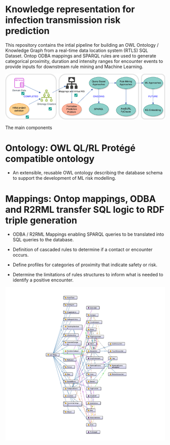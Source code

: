 # Knowledge representation for infection transmission risk prediction

This repository contains the intial pipeline for building an OWL Ontology / Knowledge Graph from a real-time data location system (RTLS) SQL Dataset. Ontop ODBA mappings and SPARQL rules are used to generate categorical proximity, duration and intensity ranges for encounter events to provide inputs for downstream rule mining and Machine Learning.

![alt text](screenshots/proxximos_arch.drawio.png)

The main components

# Ontology: OWL QL/RL Protégé compatible ontology


-	An extensible, reusable OWL ontology describing the database schema to support the development of ML risk modelling.

# Mappings: Ontop mappings, ODBA and R2RML transfer SQL logic to RDF triple generation

-	ODBA / R2RML Mappings enabling SPARQL queries to be translated into SQL queries to the database.


-	Definition of cascaded rules to determine if a contact or encounter occurs.
-	Define profiles for categories of proximity that indicate safety or risk.
-	Determine the limitations of rules structures to inform what is needed to identify a positive encounter.



![alt text](screenshots/proxx.png)

